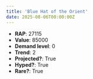 ```yaml
---
title: 'Blue Hat of the Orient'
date: 2025-08-06T00:00:00Z
---
```

- **RAP**: 27115
- **Value**: 85000
- **Demand level**: 0
- **Trend**: 2
- **Projected?**: True
- **Hyped?**: True
- **Rare?**: True
